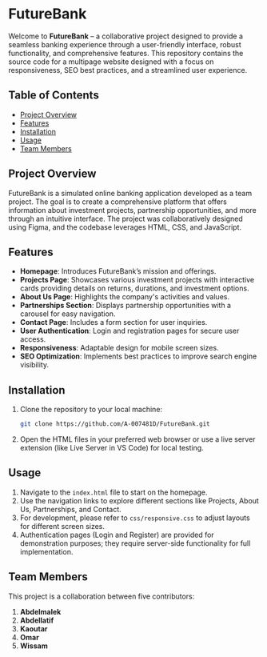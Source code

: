 # FutureBank

Welcome to **FutureBank** – a collaborative project designed to provide a seamless banking experience through a user-friendly interface, robust functionality, and comprehensive features. This repository contains the source code for a multipage website designed with a focus on responsiveness, SEO best practices, and a streamlined user experience.

## Table of Contents

- [Project Overview](#project-overview)
- [Features](#features)
- [Installation](#installation)
- [Usage](#usage)
- [Team Members](#team-members)

## Project Overview

FutureBank is a simulated online banking application developed as a team project. The goal is to create a comprehensive platform that offers information about investment projects, partnership opportunities, and more through an intuitive interface. The project was collaboratively designed using Figma, and the codebase leverages HTML, CSS, and JavaScript.

## Features

- **Homepage**: Introduces FutureBank’s mission and offerings.
- **Projects Page**: Showcases various investment projects with interactive cards providing details on returns, durations, and investment options.
- **About Us Page**: Highlights the company's activities and values.
- **Partnerships Section**: Displays partnership opportunities with a carousel for easy navigation.
- **Contact Page**: Includes a form section for user inquiries.
- **User Authentication**: Login and registration pages for secure user access.
- **Responsiveness**: Adaptable design for mobile screen sizes.
- **SEO Optimization**: Implements best practices to improve search engine visibility.

## Installation

1. Clone the repository to your local machine:
   ```bash
   git clone https://github.com/A-007481D/FutureBank.git
   ```
2. Open the HTML files in your preferred web browser or use a live server extension (like Live Server in VS Code) for local testing.

## Usage

1. Navigate to the `index.html` file to start on the homepage.
2. Use the navigation links to explore different sections like Projects, About Us, Partnerships, and Contact.
3. For development, please refer to `css/responsive.css` to adjust layouts for different screen sizes.
4. Authentication pages (Login and Register) are provided for demonstration purposes; they require server-side functionality for full implementation.


## Team Members

This project is a collaboration between five contributors:
1. **Abdelmalek**
2. **Abdellatif**
3. **Kaoutar**
4. **Omar**
5. **Wissam**

